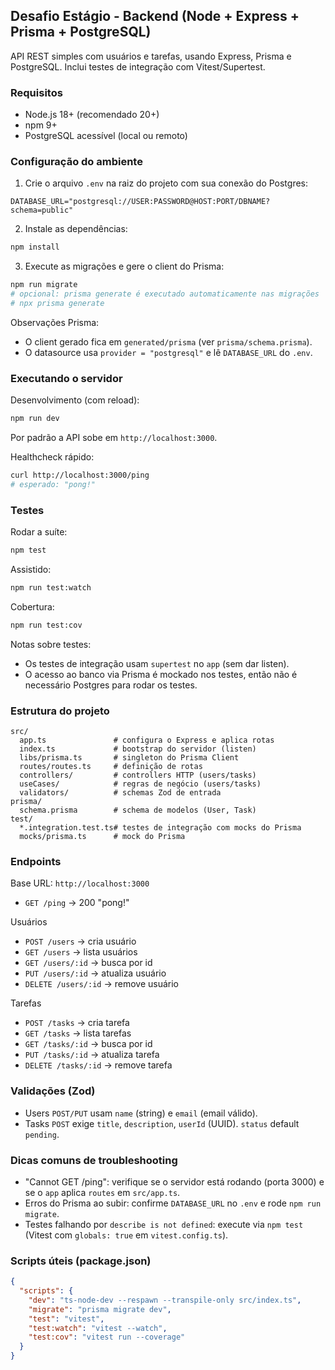 ## Desafio Estágio - Backend (Node + Express + Prisma + PostgreSQL)

API REST simples com usuários e tarefas, usando Express, Prisma e PostgreSQL. Inclui testes de integração com Vitest/Supertest.

### Requisitos
- Node.js 18+ (recomendado 20+)
- npm 9+
- PostgreSQL acessível (local ou remoto)

### Configuração do ambiente
1) Crie o arquivo `.env` na raiz do projeto com sua conexão do Postgres:
```env
DATABASE_URL="postgresql://USER:PASSWORD@HOST:PORT/DBNAME?schema=public"
```

2) Instale as dependências:
```bash
npm install
```

3) Execute as migrações e gere o client do Prisma:
```bash
npm run migrate
# opcional: prisma generate é executado automaticamente nas migrações
# npx prisma generate
```

Observações Prisma:
- O client gerado fica em `generated/prisma` (ver `prisma/schema.prisma`).
- O datasource usa `provider = "postgresql"` e lê `DATABASE_URL` do `.env`.

### Executando o servidor
Desenvolvimento (com reload):
```bash
npm run dev
```

Por padrão a API sobe em `http://localhost:3000`.

Healthcheck rápido:
```bash
curl http://localhost:3000/ping
# esperado: "pong!"
```

### Testes
Rodar a suíte:
```bash
npm test
```

Assistido:
```bash
npm run test:watch
```

Cobertura:
```bash
npm run test:cov
```

Notas sobre testes:
- Os testes de integração usam `supertest` no `app` (sem dar listen).
- O acesso ao banco via Prisma é mockado nos testes, então não é necessário Postgres para rodar os testes.

### Estrutura do projeto
```
src/
  app.ts               # configura o Express e aplica rotas
  index.ts             # bootstrap do servidor (listen)
  libs/prisma.ts       # singleton do Prisma Client
  routes/routes.ts     # definição de rotas
  controllers/         # controllers HTTP (users/tasks)
  useCases/            # regras de negócio (users/tasks)
  validators/          # schemas Zod de entrada
prisma/
  schema.prisma        # schema de modelos (User, Task)
test/
  *.integration.test.ts# testes de integração com mocks do Prisma
  mocks/prisma.ts      # mock do Prisma
```

### Endpoints
Base URL: `http://localhost:3000`

- `GET /ping` → 200 "pong!"

Usuários
- `POST /users` → cria usuário
- `GET /users` → lista usuários
- `GET /users/:id` → busca por id
- `PUT /users/:id` → atualiza usuário
- `DELETE /users/:id` → remove usuário

Tarefas
- `POST /tasks` → cria tarefa
- `GET /tasks` → lista tarefas
- `GET /tasks/:id` → busca por id
- `PUT /tasks/:id` → atualiza tarefa
- `DELETE /tasks/:id` → remove tarefa

### Validações (Zod)
- Users `POST/PUT` usam `name` (string) e `email` (email válido).
- Tasks `POST` exige `title`, `description`, `userId` (UUID). `status` default `pending`.

### Dicas comuns de troubleshooting
- "Cannot GET /ping": verifique se o servidor está rodando (porta 3000) e se o `app` aplica `routes` em `src/app.ts`.
- Erros do Prisma ao subir: confirme `DATABASE_URL` no `.env` e rode `npm run migrate`.
- Testes falhando por `describe is not defined`: execute via `npm test` (Vitest com `globals: true` em `vitest.config.ts`).

### Scripts úteis (package.json)
```json
{
  "scripts": {
    "dev": "ts-node-dev --respawn --transpile-only src/index.ts",
    "migrate": "prisma migrate dev",
    "test": "vitest",
    "test:watch": "vitest --watch",
    "test:cov": "vitest run --coverage"
  }
}
```

